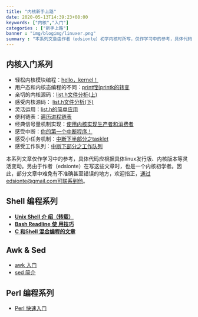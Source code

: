 ```yaml
---
title: "内核新手上路"
date: 2020-05-13T14:39:23+08:00
keywords: ["内核","入门"]
categories : ["新手上路"]
banner : "img/blogimg/linuxer.png"
summary : "本系列文章由作者（edsionte）初学内核时所写，仅作学习中的参考，具体代码应根据具体linux发行版、内核版本等灵活变动。"
---
```


## 内核入门系列 

- 轻松内核模块编程：[hello，kernel！](http://edsionte.com/techblog/archives/1336)
- 用户态和内核态编程的不同：[printf到printk的转变](http://edsionte.com/techblog/archives/1350)
- 亲切的内核源码：[list.h文件分析(上)](http://edsionte.com/techblog/archives/1074)
- 感受内核源码： [list.h文件分析(下)](http://edsionte.com/techblog/archives/1098)
- 灵活运用：[list.h的简单应用](http://edsionte.com/techblog/archives/1140)
- 便利链表：[遍历进程链表](http://edsionte.com/techblog/archives/1841)
- 经典信号量机制实现：[使用内核实现生产者和消费者](http://edsionte.com/techblog/archives/1835)
- 感受中断：[你的第一个中断程序！](http://edsionte.com/techblog/archives/1521)
- 感受小任务机制：[中断下半部分之tasklet](http://edsionte.com/techblog/archives/1547)
- 感受工作队列：[中断下部分之工作队列](http://edsionte.com/techblog/archives/1582)

本系列文章仅作学习中的参考，具体代码应根据具体linux发行版、内核版本等灵活变动。另由于作者（edsionte）在写这些文章时，也是一个内核初学者。因此，部分文章中难免有不准确甚至错误的地方，欢迎指正，通过edsionte@gmail.com可联系到他。

## Shell 编程系列

- [**Unix Shell** **介 绍（转载）**](http://wwww.kerneltravel.net/newbie/bsh_intro.htm)
- [**Bash Readline** **使 用技巧**](http://wwww.kerneltravel.net/newbie/bash_readline.htm)
- [**C** **和Shell** **混合编程的文章**](http://wwww.kerneltravel.net/newbie/c_and_shell.htm)

## Awk & Sed

- [awk 入门](http://www.cs.hmc.edu/qref/awk.html)
- [sed 简介](http://www.grymoire.com/Unix/Sed.html)

## Perl 编程系列

- [Perl 快速入门](http://www.well.ox.ac.uk/~johnb/comp/perl/intro.html)
